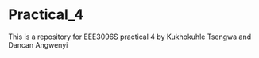 























# Practical_4
This is a repository for EEE3096S practical 4
by Kukhokuhle Tsengwa and Dancan Angwenyi
